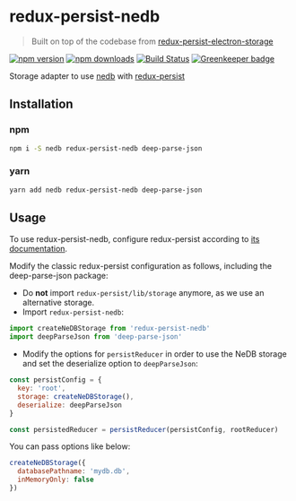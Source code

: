 # redux-persist-nedb

> Built on top of the codebase from [redux-persist-electron-storage](https://github.com/psperber/redux-persist-electron-storage)

[![npm version](https://img.shields.io/npm/v/redux-persist-nedb.svg?style=flat-square)](https://www.npmjs.com/package/redux-persist-nedb)
[![npm downloads](https://img.shields.io/npm/dt/redux-persist-nedb.svg?style=flat-square)](https://www.npmjs.com/package/redux-persist-nedb)
[![Build Status](https://travis-ci.org/psperber/redux-persist-nedb.svg?branch=master)](https://travis-ci.org/psperber/redux-persist-nedb)
[![Greenkeeper badge](https://badges.greenkeeper.io/psperber/redux-persist-nedb.svg)](https://greenkeeper.io/)

Storage adapter to use [nedb](https://github.com/louischatriot/nedb) with [redux-persist](https://github.com/rt2zz/redux-persist)

## Installation

### npm

```bash
npm i -S nedb redux-persist-nedb deep-parse-json
```

### yarn

```bash
yarn add nedb redux-persist-nedb deep-parse-json
```

## Usage

To use redux-persist-nedb, configure redux-persist according to [its documentation](https://github.com/rt2zz/redux-persist#redux-persist).

Modify the classic redux-persist configuration as follows, including the deep-parse-json package:

- Do **not** import `redux-persist/lib/storage` anymore, as we use an alternative storage.
- Import `redux-persist-nedb`:

```js
import createNeDBStorage from 'redux-persist-nedb'
import deepParseJson from 'deep-parse-json'
```

- Modify the options for `persistReducer` in order to use the NeDB storage and set the deserialize option to `deepParseJson`:

```js
const persistConfig = {
  key: 'root',
  storage: createNeDBStorage(),
  deserialize: deepParseJson
}

const persistedReducer = persistReducer(persistConfig, rootReducer)
```

You can pass options like below:

```js
createNeDBStorage({
  databasePathname: 'mydb.db',
  inMemoryOnly: false
})
```
